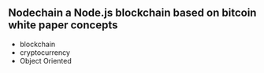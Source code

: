 ## Nodechain a Node.js blockchain based on bitcoin white paper concepts

- blockchain
- cryptocurrency
- Object Oriented
